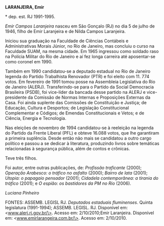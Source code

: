 **LARANJEIRA, Emir**

\* dep. est. RJ 1991-1995.

*Emir Campos Laranjeira* nasceu em São Gonçalo (RJ) no dia 5 de julho de
1946, filho de Emir Laranjeira e de Nilda Campos Laranjeira.

Iniciou sua graduação na Faculdade de Ciências Contábeis e
Administrativas Morais Júnior, no Rio de Janeiro, mas concluiu o curso
na Faculdade SUAM, na mesma cidade. Em 1965 ingressou como soldado raso
na Polícia Militar do Rio de Janeiro e aí fez longa carreira até
aposentar-se como coronel em 1990.

Também em 1990 candidatou-se a deputado estadual no Rio de Janeiro
legenda do Partido Trabalhista Renovador (PTR) e foi eleito com 11. 774
votos. Em fevereiro de 1991 tomou posse na Assembleia Legislativa do Rio
de Janeiro (ALERJ). Transferindo-se para o Partido da Social Democracia
Brasileira (PSDB), foi vice-líder da bancada desse partido na ALERJ e
vice-presidente da Comissão de Normas Internas e Proposições Externas da
Casa. Foi ainda suplente das Comissões de Constituição e Justiça; de
Educação, Cultura e Desportos; de Legislação Constitucional Complementar
e Códigos; de Emendas Constitucionais e Vetos; e de Ciência, Energia e
Tecnologia.

Nas eleições de novembro de 1994 candidatou-se à reeleição na legenda do
Partido da Frente Liberal (PFL) e obteve 16.088 votos, que lhe
garantiram a primeira suplência. Desde então não mais se candidatou a
outro cargo político e passou a se dedicar à literatura, produzindo
livros sobre temáticas relacionadas à segurança pública, além de contos
e crônicas.

Teve três filhos.

Foi autor, entre outras publicações, de: *Profissão traficante* (2000);
*Operação Arabesco: o tráfico no asfalto* (2000); *Bairro de lata*
(2001); *Utopia: o papagaio pensador* (2001); *Cidadela contemporânea: a
tirania do tráfico* (2001); e *O espião: os bastidores da PM no Rio*
(2006).

*Luciana Pinheiro*

FONTES: ASSEMB. LEGISL RJ. *Deputados estaduais fluminenses*. Quinta
legislatura (1991-1994); ASSEMB. LEGISL. RJ. Disponível em:
\<www.alerj.rj.gov.br/\>. Acesso em: 2/10/2010;Emir Laranjeira.
Disponível em: \<www.emirlarangeira.com.br/\>. Acesso em: 2/10/2010.
